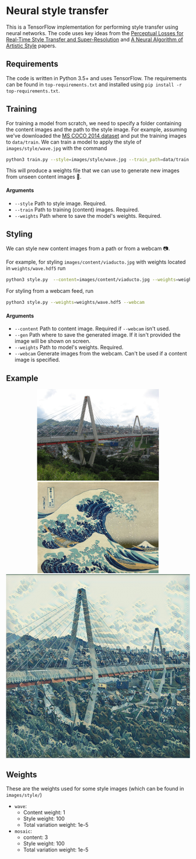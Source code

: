 # Neural style transfer

This is a TensorFlow implementation for performing style transfer using neural
networks. The code uses key ideas from the [Perceptual Losses for Real-Time Style Transfer and Super-Resolution](https://arxiv.org/abs/1603.08155) and
[A Neural Algorithm of Artistic Style](https://arxiv.org/abs/1508.06576) papers.

## Requirements

The code is written in Python 3.5+ and uses TensorFlow. The requirements
can be found in `top-requirements.txt` and installed using
`pip install -r top-requirements.txt`.

## Training

For training a model from scratch, we need to specify a folder containing the
content images and the path to the style image. For example, assuming we've
downloaded the [MS COCO 2014 dataset](http://cocodataset.org/#download) and put
the training images to `data/train`. We can train a model to apply the style of
`images/style/wave.jpg` with the command

```sh
python3 train.py --style=images/style/wave.jpg --train_path=data/train --weights_path=weights/wave.hdf5
```

This will produce a weights file that we can use to generate new images from
unseen content images 🎉.

#### Arguments

- `--style` Path to style image. Required.
- `--train` Path to training (content) images. Required.
- `--weights` Path where to save the model's weights. Required.

## Styling

We can style new content images from a path or from a webcam 📷.

For example, for styling `images/content/viaducto.jpg` with weights located
in `weights/wave.hdf5` run

```sh
python3 style.py  --content=images/content/viaducto.jpg --weights=weights/wave.hdf5
```

For styling from a webcam feed, run

```sh
python3 style.py --weights=weights/wave.hdf5 --webcam
```

#### Arguments

- `--content` Path to content image. Required if `--webcam` isn't used.
- `--gen` Path where to save the generated image. If it isn't provided the image
will be shown on screen.
- `--weights` Path to model's weights. Required.
- `--webcam` Generate images from the webcam. Can't be used if a content image
is specified.

## Example

<div align="center">
  <img height="250px" src="images/content/viaducto.jpg" />
  <img height="250px" src="images/style/wave.jpg" />
  <img height="502px" src="images/generated/viaducto_wave.jpg" />
</div>

## Weights

These are the weights used for some style images (which can be found in
`images/style/`)

- `wave`:
  - Content weight: 1
  - Style weight: 100
  - Total variation weight: 1e-5
- `mosaic`:
  - content: 3
  - Style weight: 100
  - Total variation weight: 1e-5
